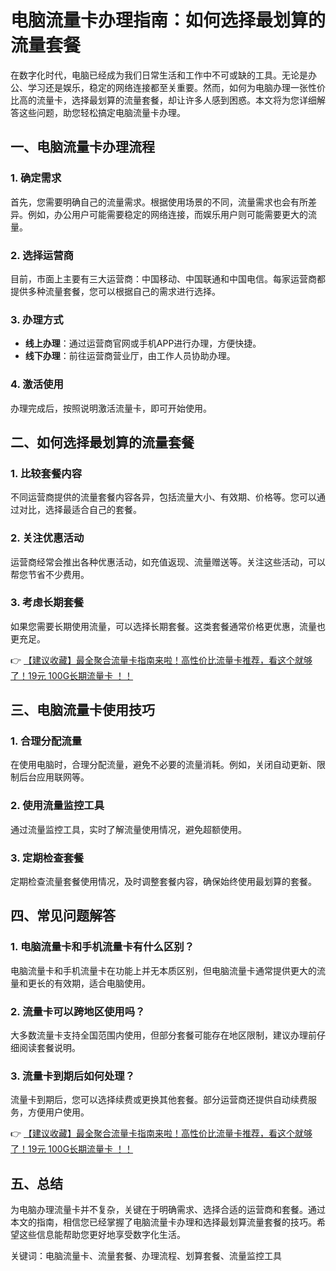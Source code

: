 # 电脑流量卡办理指南：如何选择最划算的流量套餐

在数字化时代，电脑已经成为我们日常生活和工作中不可或缺的工具。无论是办公、学习还是娱乐，稳定的网络连接都至关重要。然而，如何为电脑办理一张性价比高的流量卡，选择最划算的流量套餐，却让许多人感到困惑。本文将为您详细解答这些问题，助您轻松搞定电脑流量卡办理。

## 一、电脑流量卡办理流程

### 1. 确定需求
首先，您需要明确自己的流量需求。根据使用场景的不同，流量需求也会有所差异。例如，办公用户可能需要稳定的网络连接，而娱乐用户则可能需要更大的流量。

### 2. 选择运营商
目前，市面上主要有三大运营商：中国移动、中国联通和中国电信。每家运营商都提供多种流量套餐，您可以根据自己的需求进行选择。

### 3. 办理方式
- **线上办理**：通过运营商官网或手机APP进行办理，方便快捷。
- **线下办理**：前往运营商营业厅，由工作人员协助办理。

### 4. 激活使用
办理完成后，按照说明激活流量卡，即可开始使用。

## 二、如何选择最划算的流量套餐

### 1. 比较套餐内容
不同运营商提供的流量套餐内容各异，包括流量大小、有效期、价格等。您可以通过对比，选择最适合自己的套餐。

### 2. 关注优惠活动
运营商经常会推出各种优惠活动，如充值返现、流量赠送等。关注这些活动，可以帮您节省不少费用。

### 3. 考虑长期套餐
如果您需要长期使用流量，可以选择长期套餐。这类套餐通常价格更优惠，流量也更充足。

👉 [【建议收藏】最全聚合流量卡指南来啦！高性价比流量卡推荐，看这个就够了！19元 100G长期流量卡 ！！](https://bit.ly/Liuliangka)

## 三、电脑流量卡使用技巧

### 1. 合理分配流量
在使用电脑时，合理分配流量，避免不必要的流量消耗。例如，关闭自动更新、限制后台应用联网等。

### 2. 使用流量监控工具
通过流量监控工具，实时了解流量使用情况，避免超额使用。

### 3. 定期检查套餐
定期检查流量套餐使用情况，及时调整套餐内容，确保始终使用最划算的套餐。

## 四、常见问题解答

### 1. 电脑流量卡和手机流量卡有什么区别？
电脑流量卡和手机流量卡在功能上并无本质区别，但电脑流量卡通常提供更大的流量和更长的有效期，适合电脑使用。

### 2. 流量卡可以跨地区使用吗？
大多数流量卡支持全国范围内使用，但部分套餐可能存在地区限制，建议办理前仔细阅读套餐说明。

### 3. 流量卡到期后如何处理？
流量卡到期后，您可以选择续费或更换其他套餐。部分运营商还提供自动续费服务，方便用户使用。

👉 [【建议收藏】最全聚合流量卡指南来啦！高性价比流量卡推荐，看这个就够了！19元 100G长期流量卡 ！！](https://bit.ly/Liuliangka)

## 五、总结

为电脑办理流量卡并不复杂，关键在于明确需求、选择合适的运营商和套餐。通过本文的指南，相信您已经掌握了电脑流量卡办理和选择最划算流量套餐的技巧。希望这些信息能帮助您更好地享受数字化生活。

关键词：电脑流量卡、流量套餐、办理流程、划算套餐、流量监控工具
